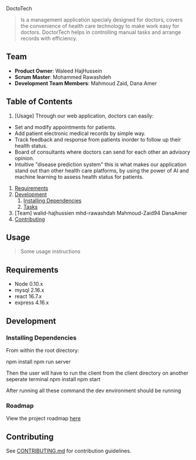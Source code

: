 DoctoTech

> Is a management application specialy designed for doctors, covers the convenience of health care technology to make work easy for doctors. DoctorTech helps in controlling manual tasks and arrange records with efficiency.

## Team

  - __Product Owner__: Waleed HajHussein
  - __Scrum Master__: Mohammed Rawashdeh
  - __Development Team Members__: Mahmoud Zaid, Dana Amer

## Table of Contents

1. [Usage] 
 Through our web application, doctors can easily:

- Set and modify appointments for patients.
- Add patient electronic medical records by simple way.
- Track feedback and response from patients inorder to follow up their health status.
- Board of consultants where doctors can send for each other an advisory opinion.
- Intuitive "disease prediction system" this is what makes our application stand out than other health care platforms, by using the power of AI and machine learning to assess health status for patients.

1. [Requirements](#requirements)
1. [Development](#development)
    1. [Installing Dependencies](#installing-dependencies)
    1. [Tasks](#tasks)
1. [Team] 
walid-hajhussien
mhd-rawashdah
Mahmoud-Zaid94
DanaAmer
1. [Contributing](#contributing)

## Usage

> Some usage instructions

## Requirements

- Node 0.10.x
- mysql 2.16.x
- react 16.7.x
- express 4.16.x

## Development

### Installing Dependencies

From within the root directory:

npm install
npm run server

Then the user will have to run the client from the client directory on another seperate terminal
npm install
npm start

After running all these command the dev environment should be running

### Roadmap

View the project roadmap [here](LINK_TO_PROJECT_ISSUES)


## Contributing

See [CONTRIBUTING.md](CONTRIBUTING.md) for contribution guidelines.
